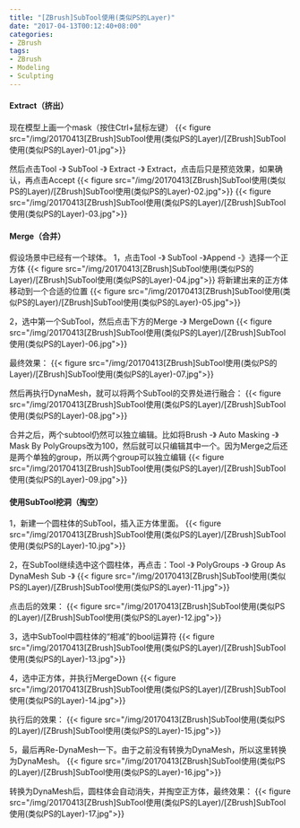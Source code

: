 ```yaml
---
title: "[ZBrush]SubTool使用(类似PS的Layer)"
date: "2017-04-13T00:12:40+08:00"
categories:
- ZBrush
tags:
- ZBrush
- Modeling
- Sculpting
---
```



#### Extract（挤出）
现在模型上画一个mask（按住Ctrl+鼠标左键）
{{< figure src="/img/20170413[ZBrush]SubTool使用(类似PS的Layer)/[ZBrush]SubTool使用(类似PS的Layer)-01.jpg">}}

然后点击Tool -》 SubTool -》 Extract -》 Extract，点击后只是预览效果，如果确认，再点击Accept
{{< figure src="/img/20170413[ZBrush]SubTool使用(类似PS的Layer)/[ZBrush]SubTool使用(类似PS的Layer)-02.jpg">}}
{{< figure src="/img/20170413[ZBrush]SubTool使用(类似PS的Layer)/[ZBrush]SubTool使用(类似PS的Layer)-03.jpg">}}


#### Merge（合并）
假设场景中已经有一个球体。
1，点击Tool -》 SubTool -》Append -》选择一个正方体
{{< figure src="/img/20170413[ZBrush]SubTool使用(类似PS的Layer)/[ZBrush]SubTool使用(类似PS的Layer)-04.jpg">}}
将新建出来的正方体移动到一个合适的位置
{{< figure src="/img/20170413[ZBrush]SubTool使用(类似PS的Layer)/[ZBrush]SubTool使用(类似PS的Layer)-05.jpg">}}

2，选中第一个SubTool，然后点击下方的Merge -》 MergeDown
{{< figure src="/img/20170413[ZBrush]SubTool使用(类似PS的Layer)/[ZBrush]SubTool使用(类似PS的Layer)-06.jpg">}}

最终效果：
{{< figure src="/img/20170413[ZBrush]SubTool使用(类似PS的Layer)/[ZBrush]SubTool使用(类似PS的Layer)-07.jpg">}}

然后再执行DynaMesh，就可以将两个SubTool的交界处进行融合：
{{< figure src="/img/20170413[ZBrush]SubTool使用(类似PS的Layer)/[ZBrush]SubTool使用(类似PS的Layer)-08.jpg">}}

合并之后，两个subtool仍然可以独立编辑。比如将Brush -》 Auto Masking -》 Mask By PolyGroups改为100，然后就可以只编辑其中一个。因为Merge之后还是两个单独的group，所以两个group可以独立编辑
{{< figure src="/img/20170413[ZBrush]SubTool使用(类似PS的Layer)/[ZBrush]SubTool使用(类似PS的Layer)-09.jpg">}}

#### 使用SubTool挖洞（掏空）
1，新建一个圆柱体的SubTool，插入正方体里面。
{{< figure src="/img/20170413[ZBrush]SubTool使用(类似PS的Layer)/[ZBrush]SubTool使用(类似PS的Layer)-10.jpg">}}

2，在SubTool继续选中这个圆柱体，再点击：Tool -》 PolyGroups -》 Group As DynaMesh Sub -》
{{< figure src="/img/20170413[ZBrush]SubTool使用(类似PS的Layer)/[ZBrush]SubTool使用(类似PS的Layer)-11.jpg">}}

点击后的效果：
{{< figure src="/img/20170413[ZBrush]SubTool使用(类似PS的Layer)/[ZBrush]SubTool使用(类似PS的Layer)-12.jpg">}}

3，选中SubTool中圆柱体的“相减”的bool运算符
{{< figure src="/img/20170413[ZBrush]SubTool使用(类似PS的Layer)/[ZBrush]SubTool使用(类似PS的Layer)-13.jpg">}}

4，选中正方体，并执行MergeDown
{{< figure src="/img/20170413[ZBrush]SubTool使用(类似PS的Layer)/[ZBrush]SubTool使用(类似PS的Layer)-14.jpg">}}

执行后的效果：
{{< figure src="/img/20170413[ZBrush]SubTool使用(类似PS的Layer)/[ZBrush]SubTool使用(类似PS的Layer)-15.jpg">}}


5，最后再Re-DynaMesh一下。由于之前没有转换为DynaMesh，所以这里转换为DynaMesh。
{{< figure src="/img/20170413[ZBrush]SubTool使用(类似PS的Layer)/[ZBrush]SubTool使用(类似PS的Layer)-16.jpg">}}

转换为DynaMesh后，圆柱体会自动消失，并掏空正方体，最终效果：
{{< figure src="/img/20170413[ZBrush]SubTool使用(类似PS的Layer)/[ZBrush]SubTool使用(类似PS的Layer)-17.jpg">}}
